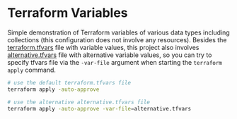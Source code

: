 # Terraform Variables
Simple demonstration of Terraform variables of various data types including collections (this configuration does not involve any resources). Besides the [terraform.tfvars](./terraform.tfvars) file with variable values, this project also involves [alternative.tfvars](./alternative.tfvars) file with alternative variable values, so you can try to specify tfvars file via the `-var-file` argument when starting the `terraform apply` command.

```bash
# use the default terraform.tfvars file 
terraform apply -auto-approve

# use the alternative alternative.tfvars file
terraform apply -auto-approve -var-file=alternative.tfvars
```

